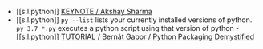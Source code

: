
   
-  [[s.l.python]] [KEYNOTE / Akshay Sharma](https://youtu.be/Jmly1Jfbhak?list=PL2Uw4_HvXqvYk1Y5P8kryoyd83L_0Uk5K)
  -  [[s.l.python]] `py --list` lists your currently installed versions of python. `py 3.7 *.py` executes a python script using that version of python
    -  [[s.l.python]] [TUTORIAL / Bernát Gabor / Python Packaging Demystified](https://youtu.be/ApDThpsr2Fw?list=PL2Uw4_HvXqvYk1Y5P8kryoyd83L_0Uk5K)
